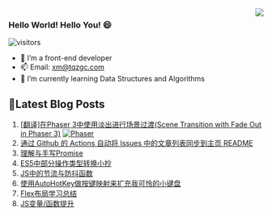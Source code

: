 <!-- https://github.com/anuraghazra/github-readme-stats -->
<image align="right" src="https://github-readme-stats.vercel.app/api?username=zhang0ZGC&show_icons=true&hide_title=true&theme=gradient" />

<!-- <image align="right" src="https://github-readme-stats.vercel.app/api/top-langs/?username=zhang0ZGC&layout=compact" /> 
[![Top Langs](https://github-readme-stats.vercel.app/api/top-langs/?username=zhang0ZGC&layout=compact)](https://github.com/anuraghazra/github-readme-stats)
[![Top Langs](https://github-readme-stats.vercel.app/api?username=zhang0ZGC&show_icons=true&hide_title=true&theme=gradient)](https://github.com/anuraghazra/github-readme-stats)
-->

### Hello World! Hello You! 😄
![visitors](https://visitor-badge.glitch.me/badge?page_id=zhang0ZGC.zhang0ZGC)
- 🔭 I’m a front-end developer
- 📫 Email: xm@tqzgc.com
- 🌱 I’m currently learning Data Structures and Algorithms


## 📝Latest Blog Posts
<!-- issueTable -->

1. [[翻译]在Phaser 3中使用淡出进行场景过渡(Scene Transition with Fade Out in Phaser 3)](https://github.com/zhang0ZGC/zhang0ZGC/issues/14) [![Phaser](https://img.shields.io/github/labels/zhang0ZGC/zhang0ZGC/Phaser)](https://github.com/zhang0ZGC/zhang0ZGC/labels/Phaser)
2. [通过 Github 的 Actions 自动将 Issues 中的文章列表同步到主页 README](https://github.com/zhang0ZGC/zhang0ZGC/issues/11) 
3. [理解与手写Promise](https://github.com/zhang0ZGC/zhang0ZGC/issues/10) 
4. [ES5中部分操作类型转换小抄](https://github.com/zhang0ZGC/zhang0ZGC/issues/9) 
5. [JS中的节流与防抖函数](https://github.com/zhang0ZGC/zhang0ZGC/issues/8) 
6. [使用AutoHotKey做按键映射来扩充我可怜的小键盘](https://github.com/zhang0ZGC/zhang0ZGC/issues/6) 
7. [Flex布局学习总结](https://github.com/zhang0ZGC/zhang0ZGC/issues/5) 
8. [JS变量/函数提升](https://github.com/zhang0ZGC/zhang0ZGC/issues/3) 
<!-- issueTable -->

<!--
**zhang0ZGC/zhang0ZGC** is a ✨ _special_ ✨ repository because its `README.md` (this file) appears on your GitHub profile.

Here are some ideas to get you started:



- 👯 I’m looking to collaborate on ...
- 🤔 I’m looking for help with ...
- 💬 Ask me about ...
- 📫 How to reach me: ...
- 😄 Pronouns: ...
- ⚡ Fun fact: ...
-->
